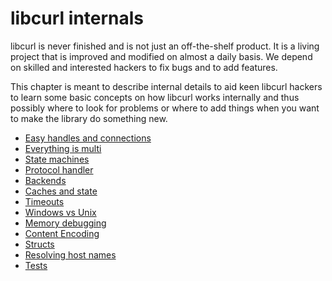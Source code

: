# libcurl internals

libcurl is never finished and is not just an off-the-shelf product. It is a
living project that is improved and modified on almost a daily basis. We
depend on skilled and interested hackers to fix bugs and to add features.

This chapter is meant to describe internal details to aid keen libcurl hackers
to learn some basic concepts on how libcurl works internally and thus possibly
where to look for problems or where to add things when you want to make the
library do something new.

 * [Easy handles and connections](easy.md)
 * [Everything is multi](multi.md)
 * [State machines](statemachines.md)
 * [Protocol handler](handler.md)
 * [Backends](backends.md)
 * [Caches and state](caches.md)
 * [Timeouts](timeouts.md)
 * [Windows vs Unix](windows-vs-unix.md)
 * [Memory debugging](memory-debugging.md)
 * [Content Encoding](content-encoding.md)
 * [Structs](structs.md)
 * [Resolving host names](resolving.md)
 * [Tests](tests/)
